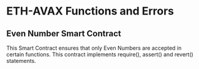 # ETH-AVAX Functions and Errors

## Even Number Smart Contract
This Smart Contract ensures that only Even Numbers are accepted in certain functions. This contract implements require(), assert() and revert() statements.


